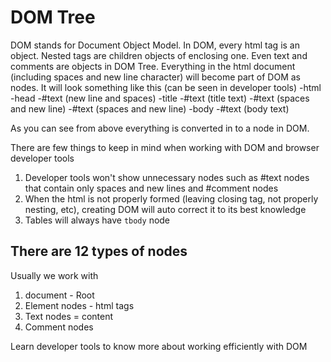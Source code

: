 # DOM Tree
DOM stands for Document Object Model. In DOM, every html tag is an object. Nested tags are children objects of enclosing one. Even text and comments are objects in DOM Tree. Everything in the html document (including spaces and new line character) will become part of DOM as nodes.
It will look something like this (can be seen in developer tools)
-html
  -head
    -#text (new line and spaces)
    -title
      -#text (title text)
    -#text (spaces and new line)
  -#text (spaces and new line)
  -body
    -#text (body text)

As you can see from above everything is converted in to a node in DOM.

There are few things to keep in mind when working with DOM and browser developer tools
1. Developer tools won't show unnecessary nodes such as #text nodes that contain only spaces and new lines and #comment nodes
2. When the html is not properly formed (leaving closing tag, not properly nesting, etc), creating DOM will auto correct it to its best knowledge
3. Tables will always have `tbody` node

## There are 12 types of nodes
Usually we work with
1. document - Root
2. Element nodes - html tags
3. Text nodes = content
4. Comment nodes

Learn developer tools to know more about working efficiently with DOM


